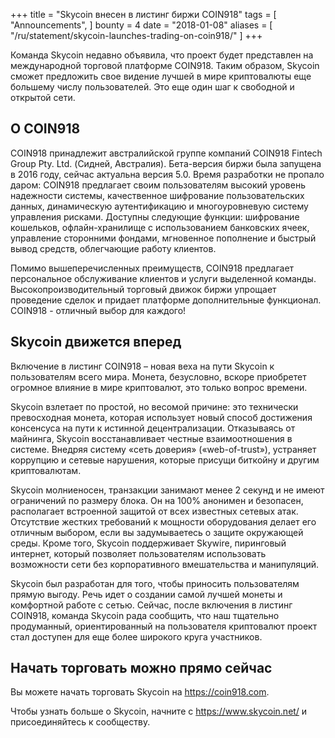 +++
title = "Skycoin внесен в листинг биржи COIN918"
tags = [
    "Announcements",
]
bounty = 4
date = "2018-01-08"
aliases = [
	"/ru/statement/skycoin-launches-trading-on-coin918/"
]
+++

Команда Skycoin недавно объявила, что проект будет представлен на международной торговой платформе COIN918. Таким образом, Skycoin сможет предложить свое видение лучшей в мире криптовалюты еще большему числу пользователей. Это еще один шаг к свободной и открытой сети.

## О COIN918

COIN918 принадлежит австралийской группе компаний COIN918 Fintech Group Pty. Ltd. (Сидней, Австралия). Бета-версия биржи была запущена в 2016 году, сейчас актуальна версия 5.0. Время разработки не пропало даром: COIN918 предлагает своим пользователям высокий уровень надежности системы, качественное шифрование пользовательских данных, динамическую аутентификацию и многоуровневую систему управления рисками. Доступны следующие функции: шифрование кошельков, офлайн-хранилище с использованием банковских ячеек, управление сторонними фондами, мгновенное пополнение и быстрый вывод средств, облегчающие работу клиентов.

Помимо вышеперечисленных преимуществ, COIN918 предлагает персональное обслуживание клиентов и услуги выделенной команды. Высокопроизводительный торговый движок биржи упрощает проведение сделок и придает платформе дополнительные функционал. COIN918  - отличный выбор для каждого!

## Skycoin движется вперед

Включение в листинг COIN918 – новая веха на пути Skycoin к пользователям всего мира. Монета, безусловно, вскоре приобретет огромное влияние в мире криптовалют, это только вопрос времени.

Skycoin взлетает по простой, но весомой причине: это технически превосходная монета, которая использует новый способ достижения консенсуса на пути к истинной децентрализации. Отказываясь от майнинга, Skycoin восстанавливает честные взаимоотношения в системе. Внедряя систему «сеть доверия» («web-of-trust»), устраняет коррупцию и сетевые нарушения, которые присущи биткойну и другим криптовалютам.

Skycoin молниеносен, транзакции занимают менее 2 секунд и не имеют ограничений по размеру блока. Он на 100% анонимен и безопасен, располагает встроенной защитой от всех известных сетевых атак. Отсутствие жестких требований к мощности оборудования делает его отличным выбором, если вы задумываетесь о защите окружающей среды. Кроме того, Skycoin поддерживает Skywire, пиринговый интернет, который позволяет пользователям использовать возможности сети без корпоративного вмешательства и манипуляций.

Skycoin был разработан для того, чтобы приносить пользователям прямую выгоду. Речь идет о создании самой лучшей монеты и комфортной работе с сетью. Сейчас, после включения в листинг COIN918, команда Skycoin рада сообщить, что наш тщательно продуманный, ориентированный на пользователя криптовалют проект стал доступен для еще более широкого круга участников.

## Начать торговать можно прямо сейчас

Вы можете начать торговать Skycoin на https://coin918.com.

Чтобы узнать больше о Skycoin, начните с https://www.skycoin.net/ и присоединяйтесь к сообществу.
